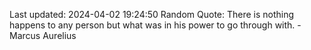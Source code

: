 Last updated: 2024-04-02 19:24:50
Random Quote: There is nothing happens to any person but what was in his power to go through with. - Marcus Aurelius